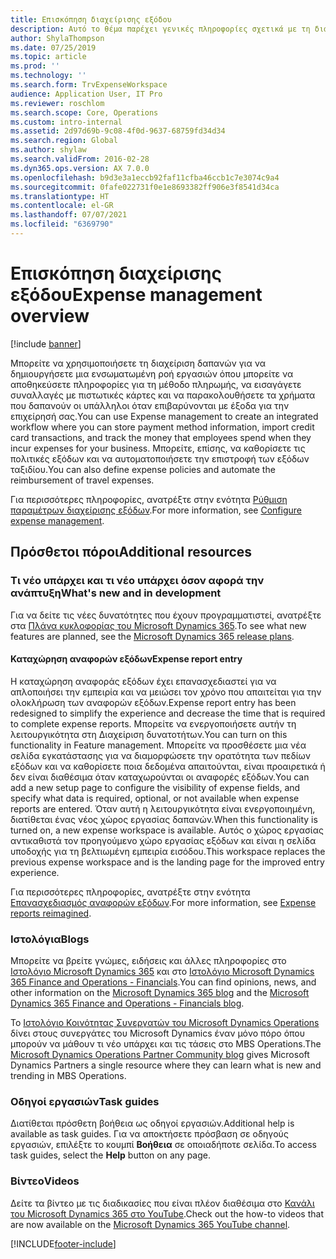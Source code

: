 ```yaml
---
title: Επισκόπηση διαχείρισης εξόδου
description: Αυτό το θέμα παρέχει γενικές πληροφορίες σχετικά με τη διαχείριση εξόδων και συνδέσεις σε πρόσθετους πόρους. Μπορείτε να χρησιμοποιήσετε τη διαχείριση δαπανών για να δημιουργήσετε μια ενσωματωμένη ροή εργασιών όπου μπορείτε να αποθηκεύσετε πληροφορίες για τη μέθοδο πληρωμής, να εισαγάγετε συναλλαγές με πιστωτικές κάρτες και να παρακολουθήσετε τα χρήματα που δαπανούν οι υπάλληλοι όταν επιβαρύνονται με έξοδα για την επιχείρησή σας.
author: ShylaThompson
ms.date: 07/25/2019
ms.topic: article
ms.prod: ''
ms.technology: ''
ms.search.form: TrvExpenseWorkspace
audience: Application User, IT Pro
ms.reviewer: roschlom
ms.search.scope: Core, Operations
ms.custom: intro-internal
ms.assetid: 2d97d69b-9c08-4f0d-9637-68759fd34d34
ms.search.region: Global
ms.author: shylaw
ms.search.validFrom: 2016-02-28
ms.dyn365.ops.version: AX 7.0.0
ms.openlocfilehash: b9d3e3a1eccb92faf11cfba46ccb1c7e3074c9a4
ms.sourcegitcommit: 0fafe022731f0e1e8693382ff906e3f8541d34ca
ms.translationtype: HT
ms.contentlocale: el-GR
ms.lasthandoff: 07/07/2021
ms.locfileid: "6369790"
---
```

# <a name="expense-management-overview"></a><span data-ttu-id="905ef-104">Επισκόπηση διαχείρισης εξόδου</span><span class="sxs-lookup"><span data-stu-id="905ef-104">Expense management overview</span></span>

[!include [banner](../includes/banner.md)]

<span data-ttu-id="905ef-105">Μπορείτε να χρησιμοποιήσετε τη διαχείριση δαπανών για να δημιουργήσετε μια ενσωματωμένη ροή εργασιών όπου μπορείτε να αποθηκεύσετε πληροφορίες για τη μέθοδο πληρωμής, να εισαγάγετε συναλλαγές με πιστωτικές κάρτες και να παρακολουθήσετε τα χρήματα που δαπανούν οι υπάλληλοι όταν επιβαρύνονται με έξοδα για την επιχείρησή σας.</span><span class="sxs-lookup"><span data-stu-id="905ef-105">You can use Expense management to create an integrated workflow where you can store payment method information, import credit card transactions, and track the money that employees spend when they incur expenses for your business.</span></span> <span data-ttu-id="905ef-106">Μπορείτε, επίσης, να καθορίσετε τις πολιτικές εξόδων και να αυτοματοποιήσετε την επιστροφή των εξόδων ταξιδίου.</span><span class="sxs-lookup"><span data-stu-id="905ef-106">You can also define expense policies and automate the reimbursement of travel expenses.</span></span>

<span data-ttu-id="905ef-107">Για περισσότερες πληροφορίες, ανατρέξτε στην ενότητα [Ρύθμιση παραμέτρων διαχείρισης εξόδων](plan-expense-management.md).</span><span class="sxs-lookup"><span data-stu-id="905ef-107">For more information, see [Configure expense management](plan-expense-management.md).</span></span>

## <a name="additional-resources"></a><span data-ttu-id="905ef-108">Πρόσθετοι πόροι</span><span class="sxs-lookup"><span data-stu-id="905ef-108">Additional resources</span></span>

### <a name="whats-new-and-in-development"></a><span data-ttu-id="905ef-109">Τι νέο υπάρχει και τι νέο υπάρχει όσον αφορά την ανάπτυξη</span><span class="sxs-lookup"><span data-stu-id="905ef-109">What's new and in development</span></span>

<span data-ttu-id="905ef-110">Για να δείτε τις νέες δυνατότητες που έχουν προγραμματιστεί, ανατρέξτε στα [Πλάνα κυκλοφορίας του Microsoft Dynamics 365](/dynamics365/release-plans/).</span><span class="sxs-lookup"><span data-stu-id="905ef-110">To see what new features are planned, see the [Microsoft Dynamics 365 release plans](/dynamics365/release-plans/).</span></span>

#### <a name="expense-report-entry"></a><span data-ttu-id="905ef-111">Καταχώρηση αναφορών εξόδων</span><span class="sxs-lookup"><span data-stu-id="905ef-111">Expense report entry</span></span>

<span data-ttu-id="905ef-112">Η καταχώρηση αναφοράς εξόδων έχει επανασχεδιαστεί για να απλοποιήσει την εμπειρία και να μειώσει τον χρόνο που απαιτείται για την ολοκλήρωση των αναφορών εξόδων.</span><span class="sxs-lookup"><span data-stu-id="905ef-112">Expense report entry has been redesigned to simplify the experience and decrease the time that is required to complete expense reports.</span></span> <span data-ttu-id="905ef-113">Μπορείτε να ενεργοποιήσετε αυτήν τη λειτουργικότητα στη Διαχείριση δυνατοτήτων.</span><span class="sxs-lookup"><span data-stu-id="905ef-113">You can turn on this functionality in Feature management.</span></span> <span data-ttu-id="905ef-114">Μπορείτε να προσθέσετε μια νέα σελίδα εγκατάστασης για να διαμορφώσετε την ορατότητα των πεδίων εξόδων και να καθορίσετε ποια δεδομένα απαιτούνται, είναι προαιρετικά ή δεν είναι διαθέσιμα όταν καταχωρούνται οι αναφορές εξόδων.</span><span class="sxs-lookup"><span data-stu-id="905ef-114">You can add a new setup page to configure the visibility of expense fields, and specify what data is required, optional, or not available when expense reports are entered.</span></span> <span data-ttu-id="905ef-115">Όταν αυτή η λειτουργικότητα είναι ενεργοποιημένη, διατίθεται ένας νέος χώρος εργασίας δαπανών.</span><span class="sxs-lookup"><span data-stu-id="905ef-115">When this functionality is turned on, a new expense workspace is available.</span></span> <span data-ttu-id="905ef-116">Αυτός ο χώρος εργασίας αντικαθιστά τον προηγούμενο χώρο εργασίας εξόδων και είναι η σελίδα υποδοχής για τη βελτιωμένη εμπειρία εισόδου.</span><span class="sxs-lookup"><span data-stu-id="905ef-116">This workspace replaces the previous expense workspace and is the landing page for the improved entry experience.</span></span>

<span data-ttu-id="905ef-117">Για περισσότερες πληροφορίες, ανατρέξτε στην ενότητα [Επανασχεδιασμός αναφορών εξόδων](ExpenseWorkspaceNew.md).</span><span class="sxs-lookup"><span data-stu-id="905ef-117">For more information, see [Expense reports reimagined](ExpenseWorkspaceNew.md).</span></span>

### <a name="blogs"></a><span data-ttu-id="905ef-118">Ιστολόγια</span><span class="sxs-lookup"><span data-stu-id="905ef-118">Blogs</span></span>

<span data-ttu-id="905ef-119">Μπορείτε να βρείτε γνώμες, ειδήσεις και άλλες πληροφορίες στο [Ιστολόγιο Microsoft Dynamics 365](https://community.dynamics.com/b/msftdynamicsblog?c=Enterprise) και στο [Ιστολόγιο Microsoft Dynamics 365 Finance and Operations - Financials](https://community.dynamics.com/365/financeandoperations/b/financials).</span><span class="sxs-lookup"><span data-stu-id="905ef-119">You can find opinions, news, and other information on the [Microsoft Dynamics 365 blog](https://community.dynamics.com/b/msftdynamicsblog?c=Enterprise) and the [Microsoft Dynamics 365 Finance and Operations - Financials blog](https://community.dynamics.com/365/financeandoperations/b/financials).</span></span>

<span data-ttu-id="905ef-120">Το [Ιστολόγιο Κοινότητας Συνεργατών του Microsoft Dynamics Operations](https://community.dynamics.com/partner/b/operationspartnercommunityblog) δίνει στους συνεργάτες του Microsoft Dynamics έναν μόνο πόρο όπου μπορούν να μάθουν τι νέο υπάρχει και τις τάσεις στο MBS Operations.</span><span class="sxs-lookup"><span data-stu-id="905ef-120">The [Microsoft Dynamics Operations Partner Community blog](https://community.dynamics.com/partner/b/operationspartnercommunityblog) gives Microsoft Dynamics Partners a single resource where they can learn what is new and trending in MBS Operations.</span></span>

### <a name="task-guides"></a><span data-ttu-id="905ef-121">Οδηγοί εργασιών</span><span class="sxs-lookup"><span data-stu-id="905ef-121">Task guides</span></span>

<span data-ttu-id="905ef-122">Διατίθεται πρόσθετη βοήθεια ως οδηγοί εργασιών.</span><span class="sxs-lookup"><span data-stu-id="905ef-122">Additional help is available as task guides.</span></span> <span data-ttu-id="905ef-123">Για να αποκτήσετε πρόσβαση σε οδηγούς εργασιών, επιλέξτε το κουμπί **Βοήθεια** σε οποιαδήποτε σελίδα.</span><span class="sxs-lookup"><span data-stu-id="905ef-123">To access task guides, select the **Help** button on any page.</span></span>

### <a name="videos"></a><span data-ttu-id="905ef-124">Βίντεο</span><span class="sxs-lookup"><span data-stu-id="905ef-124">Videos</span></span>

<span data-ttu-id="905ef-125">Δείτε τα βίντεο με τις διαδικασίες που είναι πλέον διαθέσιμα στο [Κανάλι του Microsoft Dynamics 365 στο YouTube](https://www.youtube.com/channel/UCJGCg4rB3QSs8y_1FquelBQ).</span><span class="sxs-lookup"><span data-stu-id="905ef-125">Check out the how-to videos that are now available on the [Microsoft Dynamics 365 YouTube channel](https://www.youtube.com/channel/UCJGCg4rB3QSs8y_1FquelBQ).</span></span>


[!INCLUDE[footer-include](../includes/footer-banner.md)]